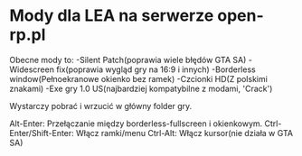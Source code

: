 # Mody dla LEA na serwerze open-rp.pl

Obecne mody to:
-Silent Patch(poprawia wiele błędów GTA SA)
-Widescreen fix(poprawia wygląd gry na 16:9 i innych)
-Borderless window(Pełnoekranowe okienko bez ramek)
-Czcionki HD(Z polskimi znakami)
-Exe gry 1.0 US(najbardziej kompatybilne z modami, 'Crack')

Wystarczy pobrać i wrzucić w główny folder gry.

Alt-Enter: Przełączanie między borderless-fullscreen i okienkowym.
Ctrl-Enter/Shift-Enter: Włącz ramki/menu
Ctrl-Alt: Włącz kursor(nie działa w GTA SA)
